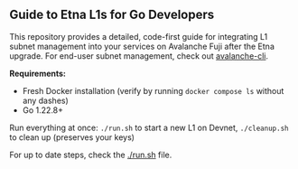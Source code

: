 ## Guide to Etna L1s for Go Developers

This repository provides a detailed, code-first guide for integrating L1 subnet management into your services on Avalanche Fuji after the Etna upgrade. For end-user subnet management, check out [avalanche-cli](https://github.com/ava-labs/avalanche-cli).

**Requirements:**
- Fresh Docker installation (verify by running `docker compose ls` without any dashes)
- Go 1.22.8+

Run everything at once: `./run.sh` to start a new L1 on Devnet, `./cleanup.sh` to clean up (preserves your keys)

For up to date steps, check the [./run.sh](./run.sh) file.

<!--
### 1. 🔑 Generating Keys

Source code: [01_generate_keys/generate.go](./01_generate_keys/generate.go)

Generates a validator manager private key if you don't have one yet.

The key method you'll need is `secp256k1.NewPrivateKey()` from package `github.com/ava-labs/avalanchego/utils/crypto/secp256k1`.

### 2. 💰 Checking balance

Source code: [02_check_balance/balance.go](./02_check_balance/balance.go)

- Checks your P-chain balance
- Attempts to export funds from C-chain to P-chain if balance is less than 1.1 AVAX (required for subnet creation)
- If insufficient funds, directs you to the [Fuji faucet](https://test.core.app/tools/testnet-faucet/?subnet=c&token=c)

This provides a good example of checking balances and transferring AVAX between C and P chains.

> There is a bug in counting the amounts somewhere. Running this step 2 times would solve it.

### 3. 🕸️ Creating subnet

Source code: [03_create_subnet/create.go](./03_create_subnet/create.go)

Creating a subnet requires only an owner. Here's how it works:

```golang
owner := &secp256k1fx.OutputOwners{
    Locktime:  0,
    Threshold: 1,
    Addrs:     []ids.ShortID{subnetOwner},
}

createSubnetTx, err := wallet.P().IssueCreateSubnetTx(owner)
```

A subnet is a group of validators that agree to validate the same chains. A chain can only belong to one subnet, but a subnet can have multiple chains. Each validator must validate all chains within their subnet. Validators can participate in multiple subnets simultaneously.

### 4. 🧱 Generating genesis

Source code: [04_L1_genesis/genesis.go](./04_L1_genesis/genesis.go)

Here we generate the Genesis for our new L1. We will include it in a P-chain create chain transaction in the next step.

Note: Don't confuse your L1 genesis with the Avalanche Fuji genesis. Your node will need both.

Read more about genesis here: [https://docs.avax.network/avalanche-l1s/upgrade/customize-avalanche-l1](https://docs.avax.network/avalanche-l1s/upgrade/customize-avalanche-l1).

> Normally, you would want to include the Transparent Proxy and Validator manager contracts in genesis, but in this tutorial, for the purpose of a more granular workflow, we are going to deploy them manually in the later steps.

### 5. ⛓️  Creating chain

Source code: [05_create_chain/chain.go](./05_create_chain/chain.go)

```golang
createChainTx, err := pWallet.IssueCreateChainTx(
    subnetID,               // Transaction id from 2 steps ago
    genesisBytes,           // L1 genesis
    constants.SubnetEVMID,  // Could be any cb58 string, but for EVM you should use this one
    nil,                    // FIXME: Document fixture extension usage
    "My L1",                // Just a string
)
```

### 6. 🚀 Launching nodes

Source code: [06_launch_nodes/launch.sh](./06_launch_nodes/launch.sh)

Setup Steps:
- Writes [06_launch_nodes/evm_debug_config.json](./06_launch_nodes/evm_debug_config.json) to `data/chains/[chainID]/config.json` to enable EVM debugging. This will be used later with the `--chain-config-dir` flag in avalanchego.
- Uses `CURRENT_UID` and `CURRENT_GID` to prevent write access permission issues. This is not specific to avalanchego.
- `TRACK_SUBNETS` loads the current subnet ID so the node can track the subnet and all chains belonging to it.

Launches [06_launch_nodes/docker-compose.yml](./06_launch_nodes/docker-compose.yml). It contains only one node for simplicity. Mounts local `./data/` folder as `/data/`
<!-- 
### 7. 🛠️ Compile the Validator Manager Contract

After the Etna upgrade, L1s are managed by Warp messages emitted by L1. Currently, the most functional implementation is the [Validator Manager Contract](https://github.com/ava-labs/teleporter/tree/790ccce873f9a904910a0f3ffd783436c920ce97/contracts/validator-manager) in the [Teleporter Repo](https://github.com/ava-labs/teleporter).

In this step, we first install the [ava-labs/foundry fork](https://github.com/ava-labs/foundry):

```dockerfile
RUN curl -o install_foundry.sh https://raw.githubusercontent.com/ava-labs/teleporter/${TELEPORTER_COMMIT}/scripts/install_foundry.sh && \
    chmod +x install_foundry.sh && \
    ./install_foundry.sh && \
    rm install_foundry.sh
```

Then, download and compile the teleporter repository:
```bash
git clone https://github.com/ava-labs/teleporter /teleporter
# ....
cd /teleporter/contracts && forge build --extra-output-files=bin
```

The compiled json would be copied to [07_compile_validator_manager/PoAValidatorManager.sol/PoAValidatorManager.json](./07_compile_validator_manager/PoAValidatorManager.sol/PoAValidatorManager.json). 

### 7. 📦 Deploy the Validator Manager Contract

Source code: [07_depoly_validator_manager/deploy.go](./07_depoly_validator_manager/deploy.go)

Using the pre-compiled PoA Validator Manager from [abi-bindings/go/validator-manager/PoAValidatorManager/PoAValidatorManager.go](https://github.com/ava-labs/teleporter/blob/main/abi-bindings/go/validator-manager/PoAValidatorManager/PoAValidatorManager.go) in the ava-labs/teleporter repo, deploy it using standard EVM Go bindings.

> In production, you should put PoAValidatorManager behind a transparent proxy and preferably include it in genesis.

### 8. 🔮 Converting chain

Source code: [08_convert_chain/convert.go](./08_convert_chain/convert.go)

This converts your Chain to the new Avalanche L1, introduced at Etna upgrade. 

```golang
tx, err := wallet.P().IssueConvertSubnetToL1Tx(
		subnetID, // Transaction hash from the "Create Subnet" step
		chainID, // Transaction hash from the "Create Subnet" step
		managerAddress.Bytes(), // The address of your manager contract. We added this in genesis
		avaGoBootstrapValidators, // The initial list of validators. Keep it, we will need it in initialization 
		options...,
	)
```

`avaGoBootstrapValidators` is formed using HTTP requests to nodes, like this one:

```bash
curl -X POST --data '{
    "jsonrpc":"2.0",
    "id"     :1,
    "method" :"info.getNodeID"
}' -H 'content-type:application/json' 127.0.0.1:9650/ext/info
```

### 9. 🔃 Restarting nodes

Source code: none

Runs step 6 again so nodes can pick up changes after the upgrade
<!-- 
### 9. 🏥 Checking subnet health

Source code: [09_check_subnet_health/health.go](./09_check_subnet_health/health.go)

Polls `http://127.0.0.1:9650/ext/bc/[CHAIN_ID]/rpc` and requests the EVM chainID until it receives a response. The endpoint becomes available once the node is fully booted and synced, which can take a few minutes. You can monitor progress with `docker logs -f node0`.

FIXME: [Health API](https://docs.avax.network/api-reference/health-api) is a better option.

### 10. 💸 Sending some test coins

Source code: [10_evm_transfer/transfer.go](./10_evm_transfer/transfer.go)

Sends a test transfer using the generic EVM API. This double checks that the chain is operational. 

### 10. 🎯 Activate ProposerVM fork

Source code: [10_activate_proposer_vm/proposer.go](./10_activate_proposer_vm/proposer.go)

Sends test transactions to activate the ProposerVM fork.

- FIXME: Add more details about ProposerVM fork
- FIXME: Investigate if this can be combined with EVM transfers to eliminate this step

### 11. Initialize PoA validator manager contract

Source code: [11_validator_manager_initialize/initialize.go](./11_validator_manager_initialize/initialize.go)

TODO: Describe this step

### 13. Initialize validator set

Source code: [12_initialize_validator_set/initialize_validator_set.go](./12_initialize_validator_set/initialize_validator_set.go)

TODO: Describe this step

### 14. Add 2 more validators

TODO: Implementation pending

### 15. Remove a validator

TODO: Implementation pending
